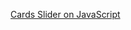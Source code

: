 <a href="https://vtivadze.github.io/js-cards-slider/" target="_blank">Cards Slider on JavaScript</a>
